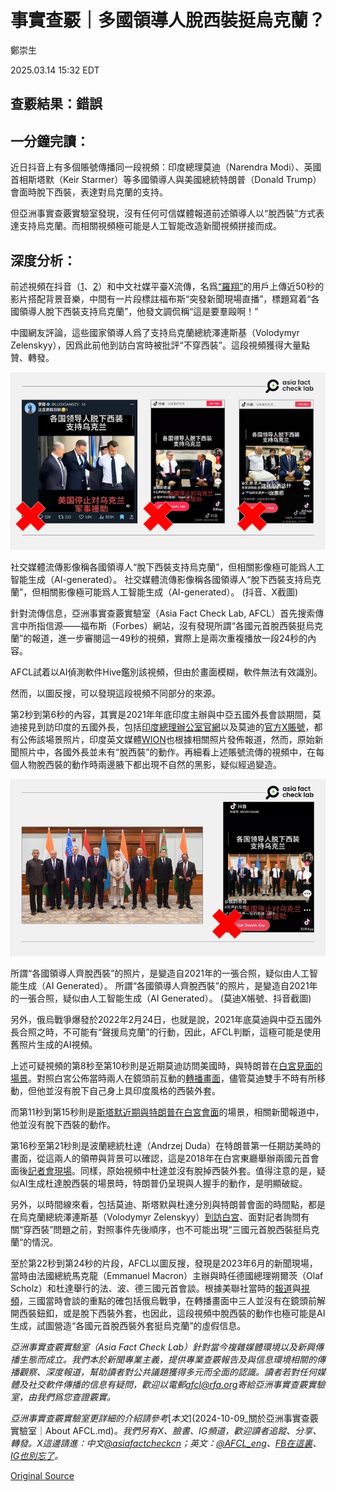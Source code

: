 # 事實查覈｜多國領導人脫西裝挺烏克蘭？

鄭崇生

2025.03.14 15:32 EDT

## 查覈結果：錯誤

## 一分鐘完讀：

近日抖音上有多個賬號傳播同一段視頻：印度總理莫迪（Narendra Modi）、英國首相斯塔默（Keir Starmer）等多國領導人與美國總統特朗普（Donald Trump）會面時脫下西裝，表達對烏克蘭的支持。

但亞洲事實查覈實驗室發現，沒有任何可信媒體報道前述領導人以“脫西裝”方式表達支持烏克蘭。而相關視頻極可能是人工智能改造新聞視頻拼接而成。

## 深度分析：

前述視頻在抖音（[1](https://v.douyin.com/i5pA9wyU/)、[2](https://v.douyin.com/3Md5--La59c/)）和中文社媒平臺X流傳，名爲[“羅翔”](https://archive.ph/NfAyf)的用戶上傳近50秒的影片搭配背景音樂，中間有一片段標註福布斯“突發新聞現場直播”，標題寫着“各國領導人脫下西裝支持烏克蘭”，他發文調侃稱“這是要羣毆啊！”

中國網友評論，這些國家領導人爲了支持烏克蘭總統澤連斯基（Volodymyr Zelenskyy），因爲此前他到訪白宮時被批評“不穿西裝”。這段視頻獲得大量點贊、轉發。

![社交媒體流傳影像稱各國領導人“脫下西裝支持烏克蘭”，但相關影像極可能爲人工智能生成（AI-generated）。](images/I6XFCAVFLJADHB2ZLDGO2UDA5Q.png)

社交媒體流傳影像稱各國領導人“脫下西裝支持烏克蘭”，但相關影像極可能爲人工智能生成（AI-generated）。 社交媒體流傳影像稱各國領導人“脫下西裝支持烏克蘭”，但相關影像極可能爲人工智能生成（AI-generated）。 (抖音、X截圖)

針對流傳信息，亞洲事實查覈實驗室（Asia Fact Check Lab, AFCL）首先搜索傳言中所指信源——福布斯（Forbes）網站，沒有發現所謂“各國元首脫西裝挺烏克蘭”的報道，進一步審閱這一49秒的視頻，實際上是兩次重複播放一段24秒的內容。

AFCL試着以AI偵測軟件Hive鑑別該視頻，但由於畫面模糊，軟件無法有效識別。

然而，以圖反搜，可以發現這段視頻不同部分的來源。

第2秒到第6秒的內容，其實是2021年年底印度主辦與中亞五國外長會談期間，莫迪接見到訪印度的五國外長，包括[印度總理辦公室官網](https://www.pmindia.gov.in/en/news_updates/call-on-pm-by-foreign-ministers-of-central-asian-countries/)以及莫迪的[官方X賬號](https://x.com/narendramodi/status/1472926068495601666)，都有公佈該場景照片，印度英文媒體[WION](https://youtu.be/csxcu0oOMcs?si=1Ebk8f3uNsN396Gz)也根據相關照片發佈報道，然而，原始新聞照片中，各國外長並未有“脫西裝”的動作。再細看上述賬號流傳的視頻中，在每個人物脫西裝的動作時兩邊腋下都出現不自然的黑影，疑似經過變造。

![所謂“各國領導人齊脫西裝”的照片，是變造自2021年的一張合照，疑似由人工智能生成（AI Generated）。](images/SSLLGC2HVZECFFYPF6W32VW35Q.png)

所謂“各國領導人齊脫西裝”的照片，是變造自2021年的一張合照，疑似由人工智能生成（AI Generated）。 所謂“各國領導人齊脫西裝”的照片，是變造自2021年的一張合照，疑似由人工智能生成（AI Generated）。 (莫迪X帳號、抖音截圖)

另外，俄烏戰爭爆發於2022年2月24日，也就是說，2021年底莫迪與中亞五國外長合照之時，不可能有“聲援烏克蘭”的行動，因此，AFCL判斷，這極可能是使用舊照片生成的AI視頻。

上述可疑視頻的第8秒至第10秒則是近期莫迪訪問美國時，與特朗普在[白宮見面的場景](https://www.youtube.com/live/cgFGcxWTtp4?si=eJ95RWrwBhylK49b)。對照白宮公佈當時兩人在鏡頭前互動的[轉播畫面](https://youtu.be/5BE6HNXNjRg?si=C8p0J7kqsSYLBXvm)，儘管莫迪雙手不時有所移動，但他並沒有脫下自己身上具印度風格的西裝外套。

而第11秒到第15秒則是[斯塔默近期與特朗普在白宮會面](https://www.youtube.com/live/cgFGcxWTtp4?si=AOyemq23ytYxBUiH)的場景，相關新聞報道中，他並沒有脫下西裝的動作。

第16秒至第21秒則是波蘭總統杜達（Andrzej Duda）在特朗普第一任期訪美時的畫面，從這兩人的領帶與背景可以確認，這是2018年在白宮東廳舉辦兩國元首會面後[記者會現場](https://www.youtube.com/live/lrhnYd_mtsE?si=woszVM_XJKK269lE)。同樣，原始視頻中杜達並沒有脫掉西裝外套。值得注意的是，疑似AI生成杜達脫西裝的場景時，特朗普仍呈現與人握手的動作，是明顯破綻。

另外，以時間線來看，包括莫迪、斯塔默與杜達分別與特朗普會面的時間點，都是在烏克蘭總統澤連斯基（Volodymyr Zelenskyy）[到訪白宮](https://youtu.be/ajxSWocbye8?si=HWi_9uaXbgK65JYU)、面對記者詢問有關“穿西裝”問題之前，對照事件先後順序，也不可能出現“三國元首脫西裝挺烏克蘭“的情況。

至於第22秒到第24秒的片段，AFCL以圖反搜，發現是2023年6月的新聞現場，當時由法國總統馬克龍（Emmanuel Macron）主辦與時任德國總理朔爾茨（Olaf Scholz）和杜達舉行的法、波、德三國元首會談。根據美聯社當時的[報道](https://apnews.com/article/france-germany-poland-ukraine-counteroffensive-nato-vilnius-53c742af44e699a7c75114a43bfdfba2)與[視頻](https://youtu.be/xH3X_jg7vpI?si=YXahqdTyuf-KwWXc)，三國當時會談的重點的確包括俄烏戰爭，在轉播畫面中三人並沒有在鏡頭前解開西裝鈕釦，或是脫下西裝外套，也因此，這段視頻中脫西裝的動作也極可能是AI生成，試圖營造“各國元首脫西裝外套挺烏克蘭”的虛假信息。

*亞洲事實查覈實驗室（Asia Fact Check Lab）針對當今複雜媒體環境以及新興傳播生態而成立。我們本於新聞專業主義，提供專業查覈報告及與信息環境相關的傳播觀察、深度報道，幫助讀者對公共議題獲得多元而全面的認識。讀者若對任何媒體及社交軟件傳播的信息有疑問，歡迎以電郵*[*afcl@rfa.org*](mailto:afcl@rfa.org)*寄給亞洲事實查覈實驗室，由我們爲您查證覈實。*

*亞洲事實查覈實驗室更詳細的介紹請參考*[*本文*](2024-10-09_關於亞洲事實查覈實驗室｜About AFCL.md)*。我們另有X、臉書、IG頻道，歡迎讀者追蹤、分享、轉發。X這邊請進：中文*[*@asiafactcheckcn*](https://twitter.com/asiafactcheckcn)*；英文：*[*@AFCL\_eng*](https://twitter.com/AFCL_eng)*、*[*FB在這裏*](https://www.facebook.com/asiafactchecklabcn)*、*[*IG也別忘了*](https://www.instagram.com/asiafactchecklab/)*。*



[Original Source](https://www.rfa.org/mandarin/shishi-hecha/2025/03/14/fact-check-leaders-take-off-suit-support-ukraine/)